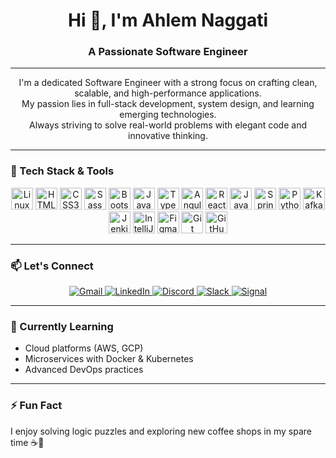 <h1 align="center">Hi 👋, I'm Ahlem Naggati</h1>
<h3 align="center">A Passionate Software Engineer</h3>

---

<p align="center">
  I'm a dedicated Software Engineer with a strong focus on crafting clean, scalable, and high-performance applications.<br>
  My passion lies in full-stack development, system design, and learning emerging technologies.<br>
  Always striving to solve real-world problems with elegant code and innovative thinking.
</p>

---

### 🚀 Tech Stack & Tools

<div align="center">
  <img src="https://cdn.jsdelivr.net/gh/devicons/devicon/icons/linux/linux-original.svg" height="35" alt="Linux" />
  <img src="https://cdn.jsdelivr.net/gh/devicons/devicon/icons/html5/html5-original.svg" height="35" alt="HTML5" />
  <img src="https://cdn.jsdelivr.net/gh/devicons/devicon/icons/css3/css3-original.svg" height="35" alt="CSS3" />
  <img src="https://cdn.jsdelivr.net/gh/devicons/devicon/icons/sass/sass-original.svg" height="35" alt="Sass" />
  <img src="https://cdn.jsdelivr.net/gh/devicons/devicon/icons/bootstrap/bootstrap-original.svg" height="35" alt="Bootstrap" />
  <img src="https://cdn.jsdelivr.net/gh/devicons/devicon/icons/javascript/javascript-original.svg" height="35" alt="JavaScript" />
  <img src="https://cdn.jsdelivr.net/gh/devicons/devicon/icons/typescript/typescript-original.svg" height="35" alt="TypeScript" />
  <img src="https://cdn.jsdelivr.net/gh/devicons/devicon/icons/angularjs/angularjs-original.svg" height="35" alt="Angular" />
  <img src="https://cdn.jsdelivr.net/gh/devicons/devicon/icons/react/react-original.svg" height="35" alt="React" />
  <img src="https://cdn.jsdelivr.net/gh/devicons/devicon/icons/java/java-original.svg" height="35" alt="Java" />
  <img src="https://cdn.jsdelivr.net/gh/devicons/devicon/icons/spring/spring-original.svg" height="35" alt="Spring Boot" />
  <img src="https://cdn.jsdelivr.net/gh/devicons/devicon/icons/python/python-original.svg" height="35" alt="Python" />
  <img src="https://cdn.jsdelivr.net/gh/devicons/devicon/icons/apachekafka/apachekafka-original.svg" height="35" alt="Kafka" />
  <img src="https://cdn.jsdelivr.net/gh/devicons/devicon/icons/jenkins/jenkins-line.svg" height="35" alt="Jenkins" />
  <img src="https://cdn.jsdelivr.net/gh/devicons/devicon/icons/intellij/intellij-original.svg" height="35" alt="IntelliJ" />
  <img src="https://cdn.jsdelivr.net/gh/devicons/devicon/icons/figma/figma-original.svg" height="35" alt="Figma" />
  <img src="https://cdn.jsdelivr.net/gh/devicons/devicon/icons/git/git-original.svg" height="35" alt="Git" />
  <img src="https://cdn.jsdelivr.net/gh/devicons/devicon/icons/github/github-original.svg" height="35" alt="GitHub" />
</div>

---

### 📫 Let's Connect

<div align="center">
  <a href="mailto:ahlemnagati@gmail.com">
    <img src="https://img.shields.io/static/v1?message=Gmail&logo=gmail&label=&color=D14836&logoColor=white&labelColor=&style=for-the-badge" alt="Gmail" />
  </a>
  <a href="https://tn.linkedin.com/in/ahlem-naggati">
    <img src="https://img.shields.io/static/v1?message=LinkedIn&logo=linkedin&label=&color=0077B5&logoColor=white&labelColor=&style=for-the-badge" alt="LinkedIn" />
  </a>
  <a href="#">
    <img src="https://img.shields.io/static/v1?message=Discord&logo=discord&label=&color=7289DA&logoColor=white&labelColor=&style=for-the-badge" alt="Discord" />
  </a>
  <a href="#">
    <img src="https://img.shields.io/static/v1?message=Slack&logo=slack&label=&color=4A154B&logoColor=white&labelColor=&style=for-the-badge" alt="Slack" />
  </a>
  <a href="#">
    <img src="https://img.shields.io/static/v1?message=Signal&logo=signal&label=&color=039BE5&logoColor=white&labelColor=&style=for-the-badge" alt="Signal" />
  </a>
</div>

---

### 🌱 Currently Learning
- Cloud platforms (AWS, GCP)
- Microservices with Docker & Kubernetes
- Advanced DevOps practices

---

### ⚡ Fun Fact
I enjoy solving logic puzzles and exploring new coffee shops in my spare time ☕🧩

